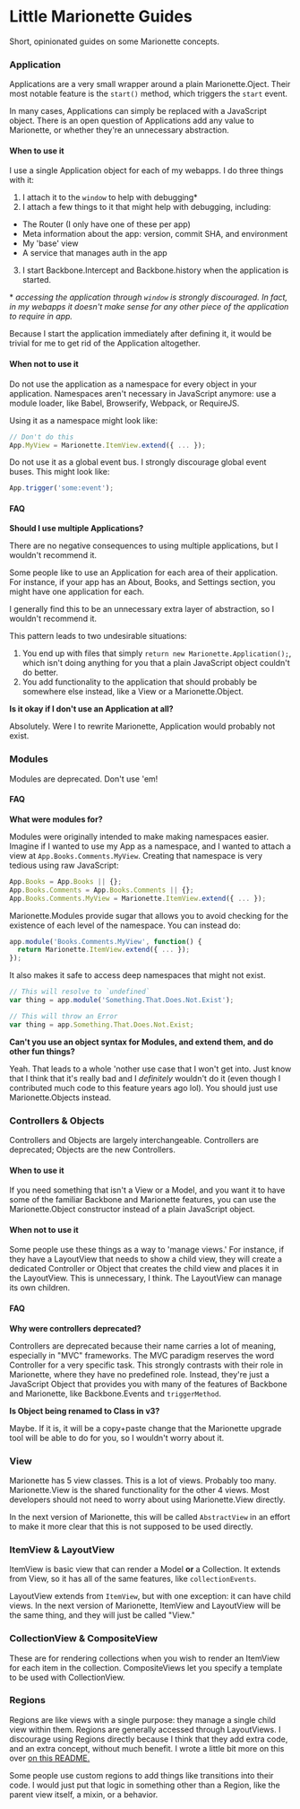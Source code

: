 # Little Marionette Guides

Short, opinionated guides on some Marionette concepts.

### Application

Applications are a very small wrapper around a plain Marionette.Oject. Their most notable feature
is the `start()` method, which triggers the `start` event.

In many cases, Applications can simply be replaced with a JavaScript object. There is an open
question of Applications add any value to Marionette, or whether they're an unnecessary
abstraction.

#### When to use it

I use a single Application object for each of my webapps. I do three things with it:

1. I attach it to the `window` to help with debugging\*
2. I attach a few things to it that might help with debugging, including:
  - The Router (I only have one of these per app)
  - Meta information about the app: version, commit SHA, and environment
  - My 'base' view
  - A service that manages auth in the app
3. I start Backbone.Intercept and Backbone.history when the application is started.

\* _accessing the application through `window` is strongly discouraged. In fact, in my webapps it
doesn't make sense for any other piece of the application to require in app._

Because I start the application immediately after defining it, it would be trivial for me to
get rid of the Application altogether.

#### When not to use it

Do not use the application as a namespace for every object in your application. Namespaces aren't
necessary in JavaScript anymore: use a module loader, like Babel, Browserify, Webpack, or RequireJS.

Using it as a namespace might look like:

```js
// Don't do this
App.MyView = Marionette.ItemView.extend({ ... });
```

Do not use it as a global event bus. I strongly discourage global event buses. This might look like:

```js
App.trigger('some:event');
```

#### FAQ

**Should I use multiple Applications?**

There are no negative consequences to using multiple applications, but I wouldn't recommend it.

Some people like to use an Application for each area of their application. For instance, if your
app has an About, Books, and Settings section, you might have one application for each.

I generally find this to be an unnecessary extra layer of abstraction, so I wouldn't recommend it.

This pattern leads to two undesirable situations:

1. You end up with files that simply `return new Marionette.Application();`, which isn't doing
  anything for you that a plain JavaScript object couldn't do better.
2. You add functionality to the application that should probably be somewhere else instead, like
  a View or a Marionette.Object.

**Is it okay if I don't use an Application at all?**

Absolutely. Were I to rewrite Marionette, Application would probably not exist.

### Modules

Modules are deprecated. Don't use 'em!

#### FAQ

**What were modules for?**

Modules were originally intended to make making namespaces easier. Imagine if I wanted to use my
App as a namespace, and I wanted to attach a view at `App.Books.Comments.MyView`. Creating that
namespace is very tedious using raw JavaScript:

```js
App.Books = App.Books || {};
App.Books.Comments = App.Books.Comments || {};
App.Books.Comments.MyView = Marionette.ItemView.extend({ ... });
```

Marionette.Modules provide sugar that allows you to avoid checking for the existence of each
level of the namespace. You can instead do:

```js
app.module('Books.Comments.MyView', function() {
  return Marionette.ItemView.extend({ ... });
});
```

It also makes it safe to access deep namespaces that might not exist.

```js
// This will resolve to `undefined`
var thing = app.module('Something.That.Does.Not.Exist');

// This will throw an Error
var thing = app.Something.That.Does.Not.Exist;
```

**Can't you use an object syntax for Modules, and extend them, and do other fun things?**

Yeah. That leads to a whole 'nother use case that I won't get into. Just know that I think that it's
really bad and I *definitely* wouldn't do it (even though I contributed much code to this feature
years ago lol). You should just use Marionette.Objects instead.

### Controllers & Objects

Controllers and Objects are largely interchangeable. Controllers are deprecated; Objects are the new
Controllers.

#### When to use it

If you need something that isn't a View or a Model, and you want it to have some of the familiar
Backbone and Marionette features, you can use the Marionette.Object constructor instead of a plain
JavaScript object.

#### When not to use it

Some people use these things as a way to 'manage views.' For instance, if they have a LayoutView
that needs to show a child view, they will create a dedicated Controller or Object that creates
the child view and places it in the LayoutView. This is unnecessary, I think. The LayoutView
can manage its own children.

#### FAQ

**Why were controllers deprecated?**

Controllers are deprecated because their name carries a lot of meaning, especially in "MVC"
frameworks. The MVC paradigm reserves the word Controller for a very specific task. This strongly
contrasts with their role in Marionette, where they have no predefined role. Instead, they're
just a JavaScript Object that provides you with many of the features of Backbone and Marionette,
like Backbone.Events and `triggerMethod`.

**Is Object being renamed to Class in v3?**

Maybe. If it is, it will be a copy+paste change that the Marionette upgrade tool will be able to
do for you, so I wouldn't worry about it.

### View

Marionette has 5 view classes. This is a lot of views. Probably too many. Marionette.View is
the shared functionality for the other 4 views. Most developers should not need to worry about
using Marionette.View directly.

In the next version of Marionette, this will be called `AbstractView` in an effort to make it
more clear that this is not supposed to be used directly.

### ItemView & LayoutView

ItemView is basic view that can render a Model **or** a Collection. It extends from View, so it
has all of the same features, like `collectionEvents`.

LayoutView extends from `ItemView`, but with one exception: it can have child views. In the next
version of Marionette, ItemView and LayoutView will be the same thing, and they will just be
called "View."

### CollectionView & CompositeView

These are for rendering collections when you wish to render an ItemView for each item in the
collection. CompositeViews let you specify a template to be used with CollectionView.

### Regions

Regions are like views with a single purpose: they manage a single child view within them. Regions
are generally accessed through LayoutViews. I discourage using Regions directly because I think
that they add extra code, and an extra concept, without much benefit. I wrote a little bit more
on this over [on this README.](https://github.com/jmeas/marionette.base-view#regions)

Some people use custom regions to add things like transitions into their code. I would just put
that logic in something other than a Region, like the parent view itself, a mixin, or a behavior.